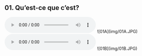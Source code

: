 ## 01. Qu’est-ce que c’est?

  <audio controls>
    <source src="sound/01A.ogg"></source>
  </audio>
![01A](img/01A.JPG)

  <audio controls>
    <source src="sound/01B.ogg"></source>
  </audio>
![01B](img/01B.JPG)